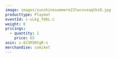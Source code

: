 ```yaml
---
image: images/sunshinesummere23lwcnveaqtkz8.jpg
producttype: Playmat
eventId: c-vLkg_Y6KL-c
weight: 0
pricings:
  - quantity: 1
    price: 65
asin: s-823R5NtgR-s
merchandise: comiket
---
```


